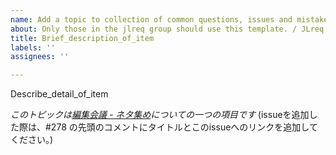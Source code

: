 ```yaml
---
name: Add a topic to collection of common questions, issues and mistakes / 編集会議ネタの新規項目追加
about: Only those in the jlreq group should use this template. / JLreq TFのメンバーのみ利用可
title: Brief_description_of_item
labels: ''
assignees: ''

---
```


Describe_detail_of_item

_このトピックは[編集会議 - ネタ集め](https://github.com/w3c/jlreq/issues/278)についての一つの項目です_
(issueを追加した際は、#278 の先頭のコメントにタイトルとこのissueへのリンクを追加してください。)
